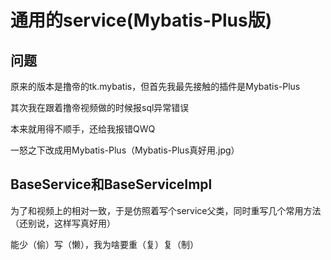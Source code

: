 # 通用的service(Mybatis-Plus版)

## 问题

原来的版本是撸帝的tk.mybatis，但首先我最先接触的插件是Mybatis-Plus

其次我在跟着撸帝视频做的时候报sql异常错误

本来就用得不顺手，还给我报错QWQ

一怒之下改成用Mybatis-Plus（Mybatis-Plus真好用.jpg）

## BaseService和BaseServiceImpl

 为了和视频上的相对一致，于是仿照着写个service父类，同时重写几个常用方法（还别说，这样写真好用）

能少（偷）写（懒），我为啥要重（复）复（制）